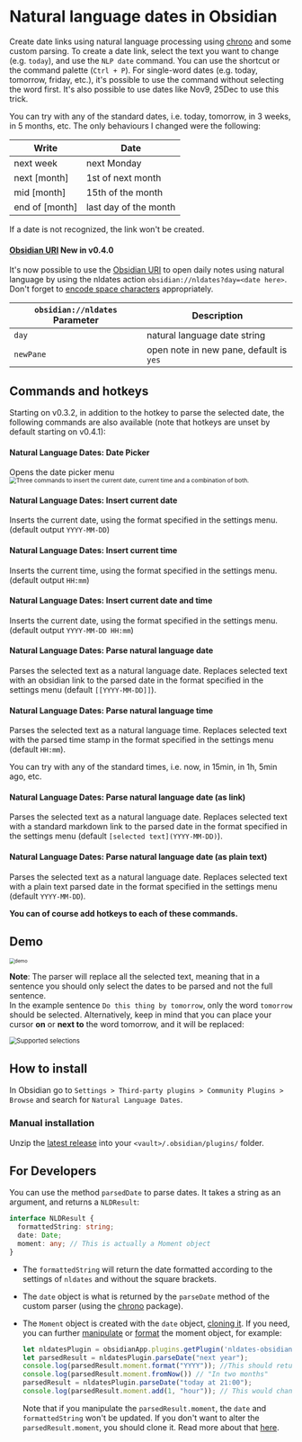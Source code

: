 # Natural language dates in Obsidian

Create date links using natural language processing using [chrono](https://github.com/wanasit/chrono) and some custom parsing.
To create a date link, select the text you want to change (e.g. `today`), and use the `NLP date` command. You can use the shortcut or the command palette (`Ctrl + P`).
For single-word dates (e.g. today, tomorrow, friday, etc.), it's possible to use the command without selecting the word first. It's also possible to use dates like Nov9, 25Dec to use this trick.

You can try with any of the standard dates, i.e. today, tomorrow, in 3 weeks, in 5 months, etc.
The only behaviours I changed were the following:

| Write | Date |
| ----- | ---- |
|   next week    | next Monday      |
|   next [month]    |  1st of next month     |
|   mid [month]   | 15th of the month      |
|   end of [month]    |  last day of the month     |

If a date is not recognized, the link won't be created.

#### [Obsidian URI](https://publish.obsidian.md/help/Advanced+topics/Using+obsidian+URI) **New in v0.4.0**

It's now possible to use the [Obsidian URI](https://publish.obsidian.md/help/Advanced+topics/Using+obsidian+URI) to open daily notes using natural language by using the nldates action `obsidian://nldates?day=<date here>`. Don't forget to [encode space characters](https://publish.obsidian.md/help/Advanced+topics/Using+obsidian+URI#Encoding) appropriately.

| `obsidian://nldates` Parameter | Description |
| ---------                      | ----------- |
| `day`                          | natural language date string |
| `newPane`                      | open note in new pane, default is `yes` |

## Commands and hotkeys

Starting on v0.3.2, in addition to the hotkey to parse the selected date, the following commands are also available (note that hotkeys are unset by default starting on v0.4.1):

#### Natural Language Dates: Date Picker
Opens the date picker menu
<br>
<img src="https://user-images.githubusercontent.com/5426039/99131292-0d0b2380-2613-11eb-8469-20d510fa2074.png" alt="Three commands to insert the current date, current time and a combination of both." style="zoom:75%;" />

#### Natural Language Dates: Insert current date
Inserts the current date, using the format specified in the settings menu. (default output `YYYY-MM-DD`)

#### Natural Language Dates: Insert current time
Inserts the current time, using the format specified in the settings menu. (default output `HH:mm`)

#### Natural Language Dates: Insert current date and time
Inserts the current date, using the format specified in the settings menu. (default output `YYYY-MM-DD HH:mm`)

#### Natural Language Dates: Parse natural language date
Parses the selected text as a natural language date. Replaces selected text with an obsidian link to the parsed date in the format specified in the settings menu (default `[[YYYY-MM-DD]]`).

#### Natural Language Dates: Parse natural language time
Parses the selected text as a natural language time. Replaces selected text with the parsed time stamp in the format specified in the settings menu (default `HH:mm`).

You can try with any of the standard times, i.e. now, in 15min, in 1h, 5min ago, etc.

#### Natural Language Dates: Parse natural language date (as link)
Parses the selected text as a natural language date. Replaces selected text with a standard markdown link to the parsed date in the format specified in the settings menu (default `[selected text](YYYY-MM-DD)`).

#### Natural Language Dates: Parse natural language date (as plain text)
Parses the selected text as a natural language date. Replaces selected text with a plain text parsed date in the format specified in the settings menu (default `YYYY-MM-DD`).


__You can of course add hotkeys to each of these commands.__


## Demo

<img src="https://user-images.githubusercontent.com/5426039/89716767-1d768700-d9b0-11ea-99cf-b3bb6846a872.gif" alt="demo" style="zoom:60%;" />

**Note**:
The parser will replace all the selected text, meaning that in a sentence you should only select the dates to be parsed and not the full sentence.  
In the example sentence `Do this thing by tomorrow`, only the word `tomorrow` should be selected. Alternatively, keep in mind that you can place your cursor **on** or **next to** the word tomorrow, and it will be replaced:

<img src="https://user-images.githubusercontent.com/5426039/98358876-a640a580-2027-11eb-8efc-015362a94321.gif" alt="Supported selections" style="zoom:80%;" />

## How to install

In Obsidian go to `Settings > Third-party plugins > Community Plugins > Browse` and search for `Natural Language Dates`.

### Manual installation

Unzip the [latest release](https://github.com/argenos/nldates-obsidian/releases/latest) into your `<vault>/.obsidian/plugins/` folder.

## For Developers

You can use the method `parsedDate` to parse dates. It takes a string as an argument, and returns a `NLDResult`:

```typescript
interface NLDResult {
  formattedString: string;
  date: Date;
  moment: any; // This is actually a Moment object
}
```

- The `formattedString` will return the date formatted according to the settings of `nldates` and without the square brackets.
- The `date` object is what is returned by the `parseDate` method of the custom parser (using the [chrono](https://github.com/wanasit/chrono) package).
- The `Moment` object is created with the `date` object, [cloning it](https://momentjs.com/docs/#/parsing/date/).
If you need, you can further [manipulate](https://momentjs.com/docs/#/manipulating/) or [format](https://momentjs.com/docs/#/displaying/) the moment object, for example:

    ```typescript
    let nldatesPlugin = obsidianApp.plugins.getPlugin('nldates-obsidian');
    let parsedResult = nldatesPlugin.parseDate("next year");
    console.log(parsedResult.moment.format("YYYY")); //This should return 20201
    console.log(parsedResult.moment.fromNow()) // "In two months"
    parsedResult = nldatesPlugin.parseDate("today at 21:00");
    console.log(parsedResult.moment.add(1, "hour")); // This would change the Moment to 22:00

    ```

    Note that if you manipulate the `parsedResult.moment`, the `date` and `formattedString` won't be updated. If you don't want to alter the `parsedResult.moment`, you should clone it. Read more about that [here](https://momentjs.com/docs/#/parsing/date/).
